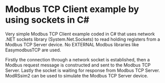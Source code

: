 # Modbus TCP Client example by using sockets in C#
 
Very simple Modbus TCP Client example coded in C# that uses network .NET sockets library (System.Net.Sockets) to read holding registers from a Modbus TCP Server device.
No EXTERNAL Modbus libraries like EasymodbusTCP are used. 

Firstly the connection through a network socket is established, then a Modbus request message is constructed and sent to the Modbus TCP Server. Lastly the socket is waiting for response from Modbus TCP Server.
ModRSsim2 can be used to simulate the Modbus TCP Server device.
